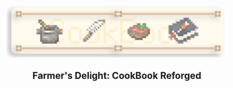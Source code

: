 <img title="" src="./src/main/resources/logo.png" alt="" align="center" width="1000" data-align="center"> 
<div>
<h2 align="middle">Farmer's Delight: CookBook Reforged</h2> 
<p align="middle">

</p>
</div>